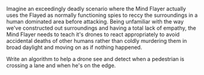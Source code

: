 Imagine an exceedingly deadly scenario where the Mind Flayer actually uses the Flayed as normally functioning spies to reccy the surroundings in a human dominated area before attacking.
Being unfamiliar with the way we've constructed out surroundings and having a total lack of empathy, the Mind Flayer needs to teach it's drones to react appropriately to avoid accidental deaths of other humans rather than coldly murdering them in broad daylight and moving on as if nothing happened.

Write an algorithm to help a drone see and detect when a pedestrian is crossing a lane and when he's on the edge.
